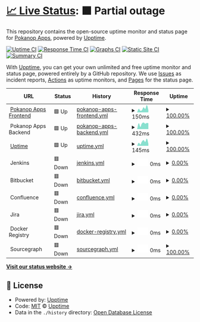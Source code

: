 # [📈 Live Status](https://uptime.pokanop.com): <!--live status--> **🟧 Partial outage**

This repository contains the open-source uptime monitor and status page for [Pokanop Apps](https://pokanop.com), powered by [Upptime](https://github.com/upptime/upptime).

[![Uptime CI](https://github.com/pokanop/uptime/workflows/Uptime%20CI/badge.svg)](https://github.com/pokanop/uptime/actions?query=workflow%3A%22Uptime+CI%22)
[![Response Time CI](https://github.com/pokanop/uptime/workflows/Response%20Time%20CI/badge.svg)](https://github.com/pokanop/uptime/actions?query=workflow%3A%22Response+Time+CI%22)
[![Graphs CI](https://github.com/pokanop/uptime/workflows/Graphs%20CI/badge.svg)](https://github.com/pokanop/uptime/actions?query=workflow%3A%22Graphs+CI%22)
[![Static Site CI](https://github.com/pokanop/uptime/workflows/Static%20Site%20CI/badge.svg)](https://github.com/pokanop/uptime/actions?query=workflow%3A%22Static+Site+CI%22)
[![Summary CI](https://github.com/pokanop/uptime/workflows/Summary%20CI/badge.svg)](https://github.com/pokanop/uptime/actions?query=workflow%3A%22Summary+CI%22)

With [Upptime](https://upptime.js.org), you can get your own unlimited and free uptime monitor and status page, powered entirely by a GitHub repository. We use [Issues](https://github.com/upptime/upptime/issues) as incident reports, [Actions](https://github.com/pokanop/uptime/actions) as uptime monitors, and [Pages](https://upptime.github.io/upptime) for the status page.

<!--start: status pages-->
<!-- This summary is generated by Upptime (https://github.com/upptime/upptime) -->
<!-- Do not edit this manually, your changes will be overwritten -->
<!-- prettier-ignore -->
| URL | Status | History | Response Time | Uptime |
| --- | ------ | ------- | ------------- | ------ |
| <img alt="" src="https://icons.duckduckgo.com/ip3/pokanop.com.ico" height="13"> [Pokanop Apps Frontend](https://pokanop.com) | 🟩 Up | [pokanop-apps-frontend.yml](https://github.com/pokanop/uptime/commits/HEAD/history/pokanop-apps-frontend.yml) | <details><summary><img alt="Response time graph" src="./graphs/pokanop-apps-frontend/response-time-week.png" height="20"> 150ms</summary><br><a href="https://uptime.pokanop.com/history/pokanop-apps-frontend"><img alt="Response time 183" src="https://img.shields.io/endpoint?url=https%3A%2F%2Fraw.githubusercontent.com%2Fpokanop%2Fuptime%2FHEAD%2Fapi%2Fpokanop-apps-frontend%2Fresponse-time.json"></a><br><a href="https://uptime.pokanop.com/history/pokanop-apps-frontend"><img alt="24-hour response time 218" src="https://img.shields.io/endpoint?url=https%3A%2F%2Fraw.githubusercontent.com%2Fpokanop%2Fuptime%2FHEAD%2Fapi%2Fpokanop-apps-frontend%2Fresponse-time-day.json"></a><br><a href="https://uptime.pokanop.com/history/pokanop-apps-frontend"><img alt="7-day response time 150" src="https://img.shields.io/endpoint?url=https%3A%2F%2Fraw.githubusercontent.com%2Fpokanop%2Fuptime%2FHEAD%2Fapi%2Fpokanop-apps-frontend%2Fresponse-time-week.json"></a><br><a href="https://uptime.pokanop.com/history/pokanop-apps-frontend"><img alt="30-day response time 120" src="https://img.shields.io/endpoint?url=https%3A%2F%2Fraw.githubusercontent.com%2Fpokanop%2Fuptime%2FHEAD%2Fapi%2Fpokanop-apps-frontend%2Fresponse-time-month.json"></a><br><a href="https://uptime.pokanop.com/history/pokanop-apps-frontend"><img alt="1-year response time 156" src="https://img.shields.io/endpoint?url=https%3A%2F%2Fraw.githubusercontent.com%2Fpokanop%2Fuptime%2FHEAD%2Fapi%2Fpokanop-apps-frontend%2Fresponse-time-year.json"></a></details> | <details><summary><a href="https://uptime.pokanop.com/history/pokanop-apps-frontend">100.00%</a></summary><a href="https://uptime.pokanop.com/history/pokanop-apps-frontend"><img alt="All-time uptime 99.99%" src="https://img.shields.io/endpoint?url=https%3A%2F%2Fraw.githubusercontent.com%2Fpokanop%2Fuptime%2FHEAD%2Fapi%2Fpokanop-apps-frontend%2Fuptime.json"></a><br><a href="https://uptime.pokanop.com/history/pokanop-apps-frontend"><img alt="24-hour uptime 100.00%" src="https://img.shields.io/endpoint?url=https%3A%2F%2Fraw.githubusercontent.com%2Fpokanop%2Fuptime%2FHEAD%2Fapi%2Fpokanop-apps-frontend%2Fuptime-day.json"></a><br><a href="https://uptime.pokanop.com/history/pokanop-apps-frontend"><img alt="7-day uptime 100.00%" src="https://img.shields.io/endpoint?url=https%3A%2F%2Fraw.githubusercontent.com%2Fpokanop%2Fuptime%2FHEAD%2Fapi%2Fpokanop-apps-frontend%2Fuptime-week.json"></a><br><a href="https://uptime.pokanop.com/history/pokanop-apps-frontend"><img alt="30-day uptime 100.00%" src="https://img.shields.io/endpoint?url=https%3A%2F%2Fraw.githubusercontent.com%2Fpokanop%2Fuptime%2FHEAD%2Fapi%2Fpokanop-apps-frontend%2Fuptime-month.json"></a><br><a href="https://uptime.pokanop.com/history/pokanop-apps-frontend"><img alt="1-year uptime 100.00%" src="https://img.shields.io/endpoint?url=https%3A%2F%2Fraw.githubusercontent.com%2Fpokanop%2Fuptime%2FHEAD%2Fapi%2Fpokanop-apps-frontend%2Fuptime-year.json"></a></details>
| <img alt="" src="https://icons.duckduckgo.com/ip3/null.ico" height="13"> Pokanop Apps Backend | 🟩 Up | [pokanop-apps-backend.yml](https://github.com/pokanop/uptime/commits/HEAD/history/pokanop-apps-backend.yml) | <details><summary><img alt="Response time graph" src="./graphs/pokanop-apps-backend/response-time-week.png" height="20"> 432ms</summary><br><a href="https://uptime.pokanop.com/history/pokanop-apps-backend"><img alt="Response time 174" src="https://img.shields.io/endpoint?url=https%3A%2F%2Fraw.githubusercontent.com%2Fpokanop%2Fuptime%2FHEAD%2Fapi%2Fpokanop-apps-backend%2Fresponse-time.json"></a><br><a href="https://uptime.pokanop.com/history/pokanop-apps-backend"><img alt="24-hour response time 504" src="https://img.shields.io/endpoint?url=https%3A%2F%2Fraw.githubusercontent.com%2Fpokanop%2Fuptime%2FHEAD%2Fapi%2Fpokanop-apps-backend%2Fresponse-time-day.json"></a><br><a href="https://uptime.pokanop.com/history/pokanop-apps-backend"><img alt="7-day response time 432" src="https://img.shields.io/endpoint?url=https%3A%2F%2Fraw.githubusercontent.com%2Fpokanop%2Fuptime%2FHEAD%2Fapi%2Fpokanop-apps-backend%2Fresponse-time-week.json"></a><br><a href="https://uptime.pokanop.com/history/pokanop-apps-backend"><img alt="30-day response time 362" src="https://img.shields.io/endpoint?url=https%3A%2F%2Fraw.githubusercontent.com%2Fpokanop%2Fuptime%2FHEAD%2Fapi%2Fpokanop-apps-backend%2Fresponse-time-month.json"></a><br><a href="https://uptime.pokanop.com/history/pokanop-apps-backend"><img alt="1-year response time 180" src="https://img.shields.io/endpoint?url=https%3A%2F%2Fraw.githubusercontent.com%2Fpokanop%2Fuptime%2FHEAD%2Fapi%2Fpokanop-apps-backend%2Fresponse-time-year.json"></a></details> | <details><summary><a href="https://uptime.pokanop.com/history/pokanop-apps-backend">100.00%</a></summary><a href="https://uptime.pokanop.com/history/pokanop-apps-backend"><img alt="All-time uptime 66.37%" src="https://img.shields.io/endpoint?url=https%3A%2F%2Fraw.githubusercontent.com%2Fpokanop%2Fuptime%2FHEAD%2Fapi%2Fpokanop-apps-backend%2Fuptime.json"></a><br><a href="https://uptime.pokanop.com/history/pokanop-apps-backend"><img alt="24-hour uptime 100.00%" src="https://img.shields.io/endpoint?url=https%3A%2F%2Fraw.githubusercontent.com%2Fpokanop%2Fuptime%2FHEAD%2Fapi%2Fpokanop-apps-backend%2Fuptime-day.json"></a><br><a href="https://uptime.pokanop.com/history/pokanop-apps-backend"><img alt="7-day uptime 100.00%" src="https://img.shields.io/endpoint?url=https%3A%2F%2Fraw.githubusercontent.com%2Fpokanop%2Fuptime%2FHEAD%2Fapi%2Fpokanop-apps-backend%2Fuptime-week.json"></a><br><a href="https://uptime.pokanop.com/history/pokanop-apps-backend"><img alt="30-day uptime 100.00%" src="https://img.shields.io/endpoint?url=https%3A%2F%2Fraw.githubusercontent.com%2Fpokanop%2Fuptime%2FHEAD%2Fapi%2Fpokanop-apps-backend%2Fuptime-month.json"></a><br><a href="https://uptime.pokanop.com/history/pokanop-apps-backend"><img alt="1-year uptime 99.99%" src="https://img.shields.io/endpoint?url=https%3A%2F%2Fraw.githubusercontent.com%2Fpokanop%2Fuptime%2FHEAD%2Fapi%2Fpokanop-apps-backend%2Fuptime-year.json"></a></details>
| <img alt="" src="https://icons.duckduckgo.com/ip3/uptime.pokanop.com.ico" height="13"> [Uptime](https://uptime.pokanop.com) | 🟩 Up | [uptime.yml](https://github.com/pokanop/uptime/commits/HEAD/history/uptime.yml) | <details><summary><img alt="Response time graph" src="./graphs/uptime/response-time-week.png" height="20"> 145ms</summary><br><a href="https://uptime.pokanop.com/history/uptime"><img alt="Response time 131" src="https://img.shields.io/endpoint?url=https%3A%2F%2Fraw.githubusercontent.com%2Fpokanop%2Fuptime%2FHEAD%2Fapi%2Fuptime%2Fresponse-time.json"></a><br><a href="https://uptime.pokanop.com/history/uptime"><img alt="24-hour response time 215" src="https://img.shields.io/endpoint?url=https%3A%2F%2Fraw.githubusercontent.com%2Fpokanop%2Fuptime%2FHEAD%2Fapi%2Fuptime%2Fresponse-time-day.json"></a><br><a href="https://uptime.pokanop.com/history/uptime"><img alt="7-day response time 145" src="https://img.shields.io/endpoint?url=https%3A%2F%2Fraw.githubusercontent.com%2Fpokanop%2Fuptime%2FHEAD%2Fapi%2Fuptime%2Fresponse-time-week.json"></a><br><a href="https://uptime.pokanop.com/history/uptime"><img alt="30-day response time 126" src="https://img.shields.io/endpoint?url=https%3A%2F%2Fraw.githubusercontent.com%2Fpokanop%2Fuptime%2FHEAD%2Fapi%2Fuptime%2Fresponse-time-month.json"></a><br><a href="https://uptime.pokanop.com/history/uptime"><img alt="1-year response time 125" src="https://img.shields.io/endpoint?url=https%3A%2F%2Fraw.githubusercontent.com%2Fpokanop%2Fuptime%2FHEAD%2Fapi%2Fuptime%2Fresponse-time-year.json"></a></details> | <details><summary><a href="https://uptime.pokanop.com/history/uptime">100.00%</a></summary><a href="https://uptime.pokanop.com/history/uptime"><img alt="All-time uptime 99.91%" src="https://img.shields.io/endpoint?url=https%3A%2F%2Fraw.githubusercontent.com%2Fpokanop%2Fuptime%2FHEAD%2Fapi%2Fuptime%2Fuptime.json"></a><br><a href="https://uptime.pokanop.com/history/uptime"><img alt="24-hour uptime 100.00%" src="https://img.shields.io/endpoint?url=https%3A%2F%2Fraw.githubusercontent.com%2Fpokanop%2Fuptime%2FHEAD%2Fapi%2Fuptime%2Fuptime-day.json"></a><br><a href="https://uptime.pokanop.com/history/uptime"><img alt="7-day uptime 100.00%" src="https://img.shields.io/endpoint?url=https%3A%2F%2Fraw.githubusercontent.com%2Fpokanop%2Fuptime%2FHEAD%2Fapi%2Fuptime%2Fuptime-week.json"></a><br><a href="https://uptime.pokanop.com/history/uptime"><img alt="30-day uptime 100.00%" src="https://img.shields.io/endpoint?url=https%3A%2F%2Fraw.githubusercontent.com%2Fpokanop%2Fuptime%2FHEAD%2Fapi%2Fuptime%2Fuptime-month.json"></a><br><a href="https://uptime.pokanop.com/history/uptime"><img alt="1-year uptime 99.98%" src="https://img.shields.io/endpoint?url=https%3A%2F%2Fraw.githubusercontent.com%2Fpokanop%2Fuptime%2FHEAD%2Fapi%2Fuptime%2Fuptime-year.json"></a></details>
| <img alt="" src="https://icons.duckduckgo.com/ip3/null.ico" height="13"> Jenkins | 🟥 Down | [jenkins.yml](https://github.com/pokanop/uptime/commits/HEAD/history/jenkins.yml) | <details><summary><img alt="Response time graph" src="./graphs/jenkins/response-time-week.png" height="20"> 0ms</summary><br><a href="https://uptime.pokanop.com/history/jenkins"><img alt="Response time 0" src="https://img.shields.io/endpoint?url=https%3A%2F%2Fraw.githubusercontent.com%2Fpokanop%2Fuptime%2FHEAD%2Fapi%2Fjenkins%2Fresponse-time.json"></a><br><a href="https://uptime.pokanop.com/history/jenkins"><img alt="24-hour response time 0" src="https://img.shields.io/endpoint?url=https%3A%2F%2Fraw.githubusercontent.com%2Fpokanop%2Fuptime%2FHEAD%2Fapi%2Fjenkins%2Fresponse-time-day.json"></a><br><a href="https://uptime.pokanop.com/history/jenkins"><img alt="7-day response time 0" src="https://img.shields.io/endpoint?url=https%3A%2F%2Fraw.githubusercontent.com%2Fpokanop%2Fuptime%2FHEAD%2Fapi%2Fjenkins%2Fresponse-time-week.json"></a><br><a href="https://uptime.pokanop.com/history/jenkins"><img alt="30-day response time 0" src="https://img.shields.io/endpoint?url=https%3A%2F%2Fraw.githubusercontent.com%2Fpokanop%2Fuptime%2FHEAD%2Fapi%2Fjenkins%2Fresponse-time-month.json"></a><br><a href="https://uptime.pokanop.com/history/jenkins"><img alt="1-year response time 0" src="https://img.shields.io/endpoint?url=https%3A%2F%2Fraw.githubusercontent.com%2Fpokanop%2Fuptime%2FHEAD%2Fapi%2Fjenkins%2Fresponse-time-year.json"></a></details> | <details><summary><a href="https://uptime.pokanop.com/history/jenkins">0.00%</a></summary><a href="https://uptime.pokanop.com/history/jenkins"><img alt="All-time uptime 12.80%" src="https://img.shields.io/endpoint?url=https%3A%2F%2Fraw.githubusercontent.com%2Fpokanop%2Fuptime%2FHEAD%2Fapi%2Fjenkins%2Fuptime.json"></a><br><a href="https://uptime.pokanop.com/history/jenkins"><img alt="24-hour uptime 0.00%" src="https://img.shields.io/endpoint?url=https%3A%2F%2Fraw.githubusercontent.com%2Fpokanop%2Fuptime%2FHEAD%2Fapi%2Fjenkins%2Fuptime-day.json"></a><br><a href="https://uptime.pokanop.com/history/jenkins"><img alt="7-day uptime 0.00%" src="https://img.shields.io/endpoint?url=https%3A%2F%2Fraw.githubusercontent.com%2Fpokanop%2Fuptime%2FHEAD%2Fapi%2Fjenkins%2Fuptime-week.json"></a><br><a href="https://uptime.pokanop.com/history/jenkins"><img alt="30-day uptime 0.00%" src="https://img.shields.io/endpoint?url=https%3A%2F%2Fraw.githubusercontent.com%2Fpokanop%2Fuptime%2FHEAD%2Fapi%2Fjenkins%2Fuptime-month.json"></a><br><a href="https://uptime.pokanop.com/history/jenkins"><img alt="1-year uptime 0.00%" src="https://img.shields.io/endpoint?url=https%3A%2F%2Fraw.githubusercontent.com%2Fpokanop%2Fuptime%2FHEAD%2Fapi%2Fjenkins%2Fuptime-year.json"></a></details>
| <img alt="" src="https://icons.duckduckgo.com/ip3/null.ico" height="13"> Bitbucket | 🟥 Down | [bitbucket.yml](https://github.com/pokanop/uptime/commits/HEAD/history/bitbucket.yml) | <details><summary><img alt="Response time graph" src="./graphs/bitbucket/response-time-week.png" height="20"> 0ms</summary><br><a href="https://uptime.pokanop.com/history/bitbucket"><img alt="Response time 0" src="https://img.shields.io/endpoint?url=https%3A%2F%2Fraw.githubusercontent.com%2Fpokanop%2Fuptime%2FHEAD%2Fapi%2Fbitbucket%2Fresponse-time.json"></a><br><a href="https://uptime.pokanop.com/history/bitbucket"><img alt="24-hour response time 0" src="https://img.shields.io/endpoint?url=https%3A%2F%2Fraw.githubusercontent.com%2Fpokanop%2Fuptime%2FHEAD%2Fapi%2Fbitbucket%2Fresponse-time-day.json"></a><br><a href="https://uptime.pokanop.com/history/bitbucket"><img alt="7-day response time 0" src="https://img.shields.io/endpoint?url=https%3A%2F%2Fraw.githubusercontent.com%2Fpokanop%2Fuptime%2FHEAD%2Fapi%2Fbitbucket%2Fresponse-time-week.json"></a><br><a href="https://uptime.pokanop.com/history/bitbucket"><img alt="30-day response time 0" src="https://img.shields.io/endpoint?url=https%3A%2F%2Fraw.githubusercontent.com%2Fpokanop%2Fuptime%2FHEAD%2Fapi%2Fbitbucket%2Fresponse-time-month.json"></a><br><a href="https://uptime.pokanop.com/history/bitbucket"><img alt="1-year response time 0" src="https://img.shields.io/endpoint?url=https%3A%2F%2Fraw.githubusercontent.com%2Fpokanop%2Fuptime%2FHEAD%2Fapi%2Fbitbucket%2Fresponse-time-year.json"></a></details> | <details><summary><a href="https://uptime.pokanop.com/history/bitbucket">0.00%</a></summary><a href="https://uptime.pokanop.com/history/bitbucket"><img alt="All-time uptime 8.47%" src="https://img.shields.io/endpoint?url=https%3A%2F%2Fraw.githubusercontent.com%2Fpokanop%2Fuptime%2FHEAD%2Fapi%2Fbitbucket%2Fuptime.json"></a><br><a href="https://uptime.pokanop.com/history/bitbucket"><img alt="24-hour uptime 0.00%" src="https://img.shields.io/endpoint?url=https%3A%2F%2Fraw.githubusercontent.com%2Fpokanop%2Fuptime%2FHEAD%2Fapi%2Fbitbucket%2Fuptime-day.json"></a><br><a href="https://uptime.pokanop.com/history/bitbucket"><img alt="7-day uptime 0.00%" src="https://img.shields.io/endpoint?url=https%3A%2F%2Fraw.githubusercontent.com%2Fpokanop%2Fuptime%2FHEAD%2Fapi%2Fbitbucket%2Fuptime-week.json"></a><br><a href="https://uptime.pokanop.com/history/bitbucket"><img alt="30-day uptime 0.00%" src="https://img.shields.io/endpoint?url=https%3A%2F%2Fraw.githubusercontent.com%2Fpokanop%2Fuptime%2FHEAD%2Fapi%2Fbitbucket%2Fuptime-month.json"></a><br><a href="https://uptime.pokanop.com/history/bitbucket"><img alt="1-year uptime 0.00%" src="https://img.shields.io/endpoint?url=https%3A%2F%2Fraw.githubusercontent.com%2Fpokanop%2Fuptime%2FHEAD%2Fapi%2Fbitbucket%2Fuptime-year.json"></a></details>
| <img alt="" src="https://icons.duckduckgo.com/ip3/null.ico" height="13"> Confluence | 🟥 Down | [confluence.yml](https://github.com/pokanop/uptime/commits/HEAD/history/confluence.yml) | <details><summary><img alt="Response time graph" src="./graphs/confluence/response-time-week.png" height="20"> 0ms</summary><br><a href="https://uptime.pokanop.com/history/confluence"><img alt="Response time 0" src="https://img.shields.io/endpoint?url=https%3A%2F%2Fraw.githubusercontent.com%2Fpokanop%2Fuptime%2FHEAD%2Fapi%2Fconfluence%2Fresponse-time.json"></a><br><a href="https://uptime.pokanop.com/history/confluence"><img alt="24-hour response time 0" src="https://img.shields.io/endpoint?url=https%3A%2F%2Fraw.githubusercontent.com%2Fpokanop%2Fuptime%2FHEAD%2Fapi%2Fconfluence%2Fresponse-time-day.json"></a><br><a href="https://uptime.pokanop.com/history/confluence"><img alt="7-day response time 0" src="https://img.shields.io/endpoint?url=https%3A%2F%2Fraw.githubusercontent.com%2Fpokanop%2Fuptime%2FHEAD%2Fapi%2Fconfluence%2Fresponse-time-week.json"></a><br><a href="https://uptime.pokanop.com/history/confluence"><img alt="30-day response time 0" src="https://img.shields.io/endpoint?url=https%3A%2F%2Fraw.githubusercontent.com%2Fpokanop%2Fuptime%2FHEAD%2Fapi%2Fconfluence%2Fresponse-time-month.json"></a><br><a href="https://uptime.pokanop.com/history/confluence"><img alt="1-year response time 0" src="https://img.shields.io/endpoint?url=https%3A%2F%2Fraw.githubusercontent.com%2Fpokanop%2Fuptime%2FHEAD%2Fapi%2Fconfluence%2Fresponse-time-year.json"></a></details> | <details><summary><a href="https://uptime.pokanop.com/history/confluence">0.00%</a></summary><a href="https://uptime.pokanop.com/history/confluence"><img alt="All-time uptime 11.51%" src="https://img.shields.io/endpoint?url=https%3A%2F%2Fraw.githubusercontent.com%2Fpokanop%2Fuptime%2FHEAD%2Fapi%2Fconfluence%2Fuptime.json"></a><br><a href="https://uptime.pokanop.com/history/confluence"><img alt="24-hour uptime 0.00%" src="https://img.shields.io/endpoint?url=https%3A%2F%2Fraw.githubusercontent.com%2Fpokanop%2Fuptime%2FHEAD%2Fapi%2Fconfluence%2Fuptime-day.json"></a><br><a href="https://uptime.pokanop.com/history/confluence"><img alt="7-day uptime 0.00%" src="https://img.shields.io/endpoint?url=https%3A%2F%2Fraw.githubusercontent.com%2Fpokanop%2Fuptime%2FHEAD%2Fapi%2Fconfluence%2Fuptime-week.json"></a><br><a href="https://uptime.pokanop.com/history/confluence"><img alt="30-day uptime 0.00%" src="https://img.shields.io/endpoint?url=https%3A%2F%2Fraw.githubusercontent.com%2Fpokanop%2Fuptime%2FHEAD%2Fapi%2Fconfluence%2Fuptime-month.json"></a><br><a href="https://uptime.pokanop.com/history/confluence"><img alt="1-year uptime 0.00%" src="https://img.shields.io/endpoint?url=https%3A%2F%2Fraw.githubusercontent.com%2Fpokanop%2Fuptime%2FHEAD%2Fapi%2Fconfluence%2Fuptime-year.json"></a></details>
| <img alt="" src="https://icons.duckduckgo.com/ip3/null.ico" height="13"> Jira | 🟥 Down | [jira.yml](https://github.com/pokanop/uptime/commits/HEAD/history/jira.yml) | <details><summary><img alt="Response time graph" src="./graphs/jira/response-time-week.png" height="20"> 0ms</summary><br><a href="https://uptime.pokanop.com/history/jira"><img alt="Response time 0" src="https://img.shields.io/endpoint?url=https%3A%2F%2Fraw.githubusercontent.com%2Fpokanop%2Fuptime%2FHEAD%2Fapi%2Fjira%2Fresponse-time.json"></a><br><a href="https://uptime.pokanop.com/history/jira"><img alt="24-hour response time 0" src="https://img.shields.io/endpoint?url=https%3A%2F%2Fraw.githubusercontent.com%2Fpokanop%2Fuptime%2FHEAD%2Fapi%2Fjira%2Fresponse-time-day.json"></a><br><a href="https://uptime.pokanop.com/history/jira"><img alt="7-day response time 0" src="https://img.shields.io/endpoint?url=https%3A%2F%2Fraw.githubusercontent.com%2Fpokanop%2Fuptime%2FHEAD%2Fapi%2Fjira%2Fresponse-time-week.json"></a><br><a href="https://uptime.pokanop.com/history/jira"><img alt="30-day response time 0" src="https://img.shields.io/endpoint?url=https%3A%2F%2Fraw.githubusercontent.com%2Fpokanop%2Fuptime%2FHEAD%2Fapi%2Fjira%2Fresponse-time-month.json"></a><br><a href="https://uptime.pokanop.com/history/jira"><img alt="1-year response time 0" src="https://img.shields.io/endpoint?url=https%3A%2F%2Fraw.githubusercontent.com%2Fpokanop%2Fuptime%2FHEAD%2Fapi%2Fjira%2Fresponse-time-year.json"></a></details> | <details><summary><a href="https://uptime.pokanop.com/history/jira">0.00%</a></summary><a href="https://uptime.pokanop.com/history/jira"><img alt="All-time uptime 8.37%" src="https://img.shields.io/endpoint?url=https%3A%2F%2Fraw.githubusercontent.com%2Fpokanop%2Fuptime%2FHEAD%2Fapi%2Fjira%2Fuptime.json"></a><br><a href="https://uptime.pokanop.com/history/jira"><img alt="24-hour uptime 0.00%" src="https://img.shields.io/endpoint?url=https%3A%2F%2Fraw.githubusercontent.com%2Fpokanop%2Fuptime%2FHEAD%2Fapi%2Fjira%2Fuptime-day.json"></a><br><a href="https://uptime.pokanop.com/history/jira"><img alt="7-day uptime 0.00%" src="https://img.shields.io/endpoint?url=https%3A%2F%2Fraw.githubusercontent.com%2Fpokanop%2Fuptime%2FHEAD%2Fapi%2Fjira%2Fuptime-week.json"></a><br><a href="https://uptime.pokanop.com/history/jira"><img alt="30-day uptime 0.00%" src="https://img.shields.io/endpoint?url=https%3A%2F%2Fraw.githubusercontent.com%2Fpokanop%2Fuptime%2FHEAD%2Fapi%2Fjira%2Fuptime-month.json"></a><br><a href="https://uptime.pokanop.com/history/jira"><img alt="1-year uptime 0.00%" src="https://img.shields.io/endpoint?url=https%3A%2F%2Fraw.githubusercontent.com%2Fpokanop%2Fuptime%2FHEAD%2Fapi%2Fjira%2Fuptime-year.json"></a></details>
| <img alt="" src="https://icons.duckduckgo.com/ip3/null.ico" height="13"> Docker Registry | 🟥 Down | [docker-registry.yml](https://github.com/pokanop/uptime/commits/HEAD/history/docker-registry.yml) | <details><summary><img alt="Response time graph" src="./graphs/docker-registry/response-time-week.png" height="20"> 0ms</summary><br><a href="https://uptime.pokanop.com/history/docker-registry"><img alt="Response time 0" src="https://img.shields.io/endpoint?url=https%3A%2F%2Fraw.githubusercontent.com%2Fpokanop%2Fuptime%2FHEAD%2Fapi%2Fdocker-registry%2Fresponse-time.json"></a><br><a href="https://uptime.pokanop.com/history/docker-registry"><img alt="24-hour response time 0" src="https://img.shields.io/endpoint?url=https%3A%2F%2Fraw.githubusercontent.com%2Fpokanop%2Fuptime%2FHEAD%2Fapi%2Fdocker-registry%2Fresponse-time-day.json"></a><br><a href="https://uptime.pokanop.com/history/docker-registry"><img alt="7-day response time 0" src="https://img.shields.io/endpoint?url=https%3A%2F%2Fraw.githubusercontent.com%2Fpokanop%2Fuptime%2FHEAD%2Fapi%2Fdocker-registry%2Fresponse-time-week.json"></a><br><a href="https://uptime.pokanop.com/history/docker-registry"><img alt="30-day response time 0" src="https://img.shields.io/endpoint?url=https%3A%2F%2Fraw.githubusercontent.com%2Fpokanop%2Fuptime%2FHEAD%2Fapi%2Fdocker-registry%2Fresponse-time-month.json"></a><br><a href="https://uptime.pokanop.com/history/docker-registry"><img alt="1-year response time 0" src="https://img.shields.io/endpoint?url=https%3A%2F%2Fraw.githubusercontent.com%2Fpokanop%2Fuptime%2FHEAD%2Fapi%2Fdocker-registry%2Fresponse-time-year.json"></a></details> | <details><summary><a href="https://uptime.pokanop.com/history/docker-registry">0.00%</a></summary><a href="https://uptime.pokanop.com/history/docker-registry"><img alt="All-time uptime 12.79%" src="https://img.shields.io/endpoint?url=https%3A%2F%2Fraw.githubusercontent.com%2Fpokanop%2Fuptime%2FHEAD%2Fapi%2Fdocker-registry%2Fuptime.json"></a><br><a href="https://uptime.pokanop.com/history/docker-registry"><img alt="24-hour uptime 0.00%" src="https://img.shields.io/endpoint?url=https%3A%2F%2Fraw.githubusercontent.com%2Fpokanop%2Fuptime%2FHEAD%2Fapi%2Fdocker-registry%2Fuptime-day.json"></a><br><a href="https://uptime.pokanop.com/history/docker-registry"><img alt="7-day uptime 0.00%" src="https://img.shields.io/endpoint?url=https%3A%2F%2Fraw.githubusercontent.com%2Fpokanop%2Fuptime%2FHEAD%2Fapi%2Fdocker-registry%2Fuptime-week.json"></a><br><a href="https://uptime.pokanop.com/history/docker-registry"><img alt="30-day uptime 0.00%" src="https://img.shields.io/endpoint?url=https%3A%2F%2Fraw.githubusercontent.com%2Fpokanop%2Fuptime%2FHEAD%2Fapi%2Fdocker-registry%2Fuptime-month.json"></a><br><a href="https://uptime.pokanop.com/history/docker-registry"><img alt="1-year uptime 0.00%" src="https://img.shields.io/endpoint?url=https%3A%2F%2Fraw.githubusercontent.com%2Fpokanop%2Fuptime%2FHEAD%2Fapi%2Fdocker-registry%2Fuptime-year.json"></a></details>
| <img alt="" src="https://icons.duckduckgo.com/ip3/null.ico" height="13"> Sourcegraph | 🟥 Down | [sourcegraph.yml](https://github.com/pokanop/uptime/commits/HEAD/history/sourcegraph.yml) | <details><summary><img alt="Response time graph" src="./graphs/sourcegraph/response-time-week.png" height="20"> 0ms</summary><br><a href="https://uptime.pokanop.com/history/sourcegraph"><img alt="Response time 0" src="https://img.shields.io/endpoint?url=https%3A%2F%2Fraw.githubusercontent.com%2Fpokanop%2Fuptime%2FHEAD%2Fapi%2Fsourcegraph%2Fresponse-time.json"></a><br><a href="https://uptime.pokanop.com/history/sourcegraph"><img alt="24-hour response time 0" src="https://img.shields.io/endpoint?url=https%3A%2F%2Fraw.githubusercontent.com%2Fpokanop%2Fuptime%2FHEAD%2Fapi%2Fsourcegraph%2Fresponse-time-day.json"></a><br><a href="https://uptime.pokanop.com/history/sourcegraph"><img alt="7-day response time 0" src="https://img.shields.io/endpoint?url=https%3A%2F%2Fraw.githubusercontent.com%2Fpokanop%2Fuptime%2FHEAD%2Fapi%2Fsourcegraph%2Fresponse-time-week.json"></a><br><a href="https://uptime.pokanop.com/history/sourcegraph"><img alt="30-day response time 0" src="https://img.shields.io/endpoint?url=https%3A%2F%2Fraw.githubusercontent.com%2Fpokanop%2Fuptime%2FHEAD%2Fapi%2Fsourcegraph%2Fresponse-time-month.json"></a><br><a href="https://uptime.pokanop.com/history/sourcegraph"><img alt="1-year response time 0" src="https://img.shields.io/endpoint?url=https%3A%2F%2Fraw.githubusercontent.com%2Fpokanop%2Fuptime%2FHEAD%2Fapi%2Fsourcegraph%2Fresponse-time-year.json"></a></details> | <details><summary><a href="https://uptime.pokanop.com/history/sourcegraph">100.00%</a></summary><a href="https://uptime.pokanop.com/history/sourcegraph"><img alt="All-time uptime 100.00%" src="https://img.shields.io/endpoint?url=https%3A%2F%2Fraw.githubusercontent.com%2Fpokanop%2Fuptime%2FHEAD%2Fapi%2Fsourcegraph%2Fuptime.json"></a><br><a href="https://uptime.pokanop.com/history/sourcegraph"><img alt="24-hour uptime 100.00%" src="https://img.shields.io/endpoint?url=https%3A%2F%2Fraw.githubusercontent.com%2Fpokanop%2Fuptime%2FHEAD%2Fapi%2Fsourcegraph%2Fuptime-day.json"></a><br><a href="https://uptime.pokanop.com/history/sourcegraph"><img alt="7-day uptime 100.00%" src="https://img.shields.io/endpoint?url=https%3A%2F%2Fraw.githubusercontent.com%2Fpokanop%2Fuptime%2FHEAD%2Fapi%2Fsourcegraph%2Fuptime-week.json"></a><br><a href="https://uptime.pokanop.com/history/sourcegraph"><img alt="30-day uptime 100.00%" src="https://img.shields.io/endpoint?url=https%3A%2F%2Fraw.githubusercontent.com%2Fpokanop%2Fuptime%2FHEAD%2Fapi%2Fsourcegraph%2Fuptime-month.json"></a><br><a href="https://uptime.pokanop.com/history/sourcegraph"><img alt="1-year uptime 100.00%" src="https://img.shields.io/endpoint?url=https%3A%2F%2Fraw.githubusercontent.com%2Fpokanop%2Fuptime%2FHEAD%2Fapi%2Fsourcegraph%2Fuptime-year.json"></a></details>

<!--end: status pages-->

[**Visit our status website →**](https://uptime.pokanop.com)

## 📄 License

- Powered by: [Upptime](https://github.com/upptime/upptime)
- Code: [MIT](./LICENSE) © [Upptime](https://upptime.js.org)
- Data in the `./history` directory: [Open Database License](https://opendatacommons.org/licenses/odbl/1-0/)
